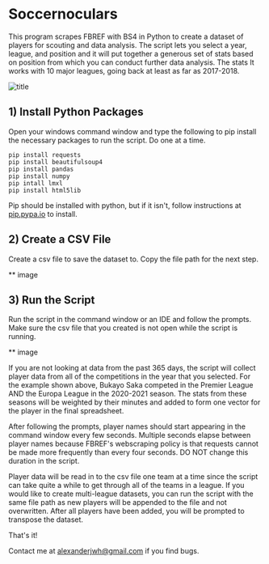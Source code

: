 # Soccernoculars
This program scrapes FBREF with BS4 in Python to create a dataset of players for scouting and data analysis.
The script lets you select a year, league, and position and it will put together a generous set of stats based on position from which you can conduct further data analysis.
The stats 
It works with 10 major leagues, going back at least as far as 2017-2018.

![title](https://github.com/AlexHack1/Soccernoculars/tree/main/Images/title_spreadsheet.png?raw=true)

## 1) Install Python Packages
Open your windows command window and type the following to pip install the necessary packages to run the script. Do one at a time.

```
pip install requests
pip install beautifulsoup4
pip install pandas
pip install numpy
pip intall lmxl
pip install html5lib
```
Pip should be installed with python, but if it isn't, follow instructions at [pip.pypa.io](https://pip.pypa.io/en/stable/installation/) to install.

## 2) Create a CSV File
Create a csv file to save the dataset to. Copy the file path for the next step.

** image 

## 3) Run the Script
Run the script in the command window or an IDE and follow the prompts. Make sure the csv file that you created is not open while the script is running.

** image

If you are not looking at data from the past 365 days, the script will collect player data from all of the competitions in the year that you selected. For the example shown above, Bukayo Saka competed in the Premier League AND the Europa League in the 2020-2021 season. The stats from these seasons will be weighted by their minutes and added to form one vector for the player in the final spreadsheet.

After following the prompts, player names should start appearing in the command window every few seconds. Multiple seconds elapse between player names because FBREF's webscraping policy is that requests cannot be made more frequently than every four seconds. DO NOT change this duration in the script.

Player data will be read in to the csv file one team at a time since the script can take quite a while to get through all of the teams in a league. If you would like to create multi-league datasets, you can run the script with the same file path as new players will be appended to the file and not overwritten. 
After all players have been added, you will be prompted to transpose the dataset.

That's it!

Contact me at alexanderjwh@gmail.com if you find bugs.

